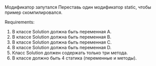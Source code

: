 Модификатор запутался
Переставь один модификатор static, чтобы пример скомпилировался.


Requirements:
1. В классе Solution должна быть переменная A.
2. В классе Solution должна быть переменная B.
3. В классе Solution должна быть переменная C.
4. В классе Solution должна быть переменная D.
5. Класс Solution должен содержать только три метода.
6. В классе должно быть 4 статика (переменные и методы).
